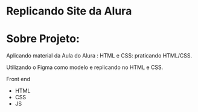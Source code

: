 # Replicando Site da Alura 


# Sobre Projeto:
Aplicando material da Aula do Alura : HTML e CSS: praticando HTML/CSS.

Utilizando o Figma como modelo e replicando no HTML e CSS.


Front end
* HTML 
* CSS 
* JS 


